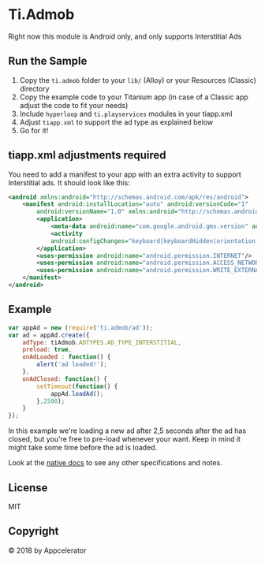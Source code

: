 # Ti.Admob
Right now this module is Android only, and only supports Interstitial Ads

## Run the Sample

1. Copy the `ti.admob` folder to your `lib/` (Alloy) or your Resources (Classic) directory
2. Copy the example code to your Titanium app (in case of a Classic app adjust the code to fit your needs)
3. Include `hyperloop` and `ti.playservices` modules in your tiapp.xml
4. Adjust `tiapp.xml` to support the ad type as explained below
5. Go for it!

## tiapp.xml adjustments required
You need to add a manifest to your app with an extra activity to support Interstitial ads. It should look like this:
```xml
<android xmlns:android="http://schemas.android.com/apk/res/android">
    <manifest android:installLocation="auto" android:versionCode="1"
        android:versionName="1.0" xmlns:android="http://schemas.android.com/apk/res/android">
        <application>
            <meta-data android:name="com.google.android.gms.version" android:value="@integer/google_play_services_version"/>
            <activity
            android:configChanges="keyboard|keyboardHidden|orientation|screenLayout|uiMode|screenSize|smallestScreenSize" android:name="com.google.android.gms.ads.AdActivity"/>
        </application>
        <uses-permission android:name="android.permission.INTERNET"/>
        <uses-permission android:name="android.permission.ACCESS_NETWORK_STATE"/>
        <uses-permission android:name="android.permission.WRITE_EXTERNAL_STORAGE"/>
    </manifest>
</android>
```

## Example
```javascript
var appAd = new (require('ti.admob/ad'));
var ad = appAd.create({
    adType: tiAdmob.ADTYPES.AD_TYPE_INTERSTITIAL,
    preload: true,
    onAdLoaded : function() {
        alert('ad loaded!');
    },
    onAdClosed: function() {
        setTimeout(function() {
            appAd.loadAd();
        },2500);
    }
});
```


In this example we're loading a new ad after 2,5 seconds after the ad has closed, but you're free to pre-load whenever your want. Keep in mind it might take some time before the ad is loaded.

Look at the [native docs](https://developers.google.com/admob/android/interstitial) to see any other specifications and notes.

## License
MIT

## Copyright
&copy; 2018 by Appcelerator
